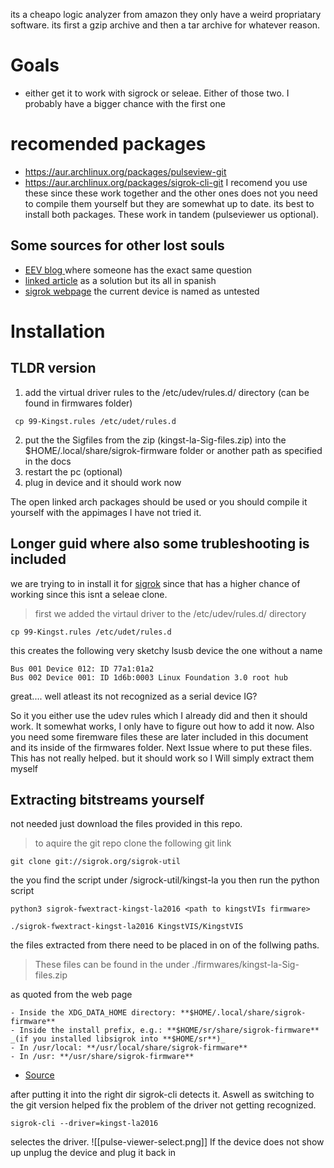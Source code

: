 
its a cheapo logic analyzer from amazon they only have  a weird propriatary software. its first a gzip archive and then a tar archive for whatever reason.

# Goals 
- either get it to work with sigrock or seleae. Either of those two. I probably have a bigger chance with the first one

# recomended packages

- https://aur.archlinux.org/packages/pulseview-git
- https://aur.archlinux.org/packages/sigrok-cli-git
I recomend you use these since these work together and the other ones does not you need to compile them yourself but they are somewhat up to date. its best to install both packages. These work in tandem (pulseviewer us optional).

## Some sources for other lost souls 
- [EEV blog ](https://www.eevblog.com/forum/beginners/pulseview-kingst-la1010/) where someone has the exact same question
- [linked article](https://www-foroelectro-net.translate.goog/herramientas-f27/analizadores-logicos-kingst-la-xxxx-y-sigrok-pulse-t474.html?_x_tr_sl=es&_x_tr_tl=en&_x_tr_hl=es) as a solution but its all in spanish
- [sigrok webpage](https://www.sigrok.org/wiki/Kingst_LA_Series) the current device is named as untested

# Installation 
## TLDR version
1. add the virtual driver rules to the /etc/udev/rules.d/  directory (can be found in firmwares folder)
```shell 
 cp 99-Kingst.rules /etc/udet/rules.d
``` 
2.  put the the Sigfiles from the zip (kingst-la-Sig-files.zip) into the $HOME/.local/share/sigrok-firmware folder or another path as specified in the docs
3. restart the pc (optional)
4. plug in device and it should work now

The open linked arch packages should be used or you should compile it yourself with the appimages I have not tried it.

## Longer guid where also some trubleshooting is included
we are trying to in install it for [sigrok](sigrok.md) since that has a higher chance of working since this isnt a seleae clone. 


>first we added the virtaul driver to the /etc/udev/rules.d/ directory
```shell
cp 99-Kingst.rules /etc/udet/rules.d
```

this creates the following very sketchy lsusb device
the one without a name
```
Bus 001 Device 012: ID 77a1:01a2  
Bus 002 Device 001: ID 1d6b:0003 Linux Foundation 3.0 root hub
```
great.... well atleast its not recognized as a serial device IG?


So it you either use the udev rules which I already did and then it should work. It somewhat works, I only have to figure out how to add it now. Also you need some firemware files these are later included in this document
and its inside of the firmwares folder. Next Issue where to put these files. This has not really helped. but it should work so I Will simply extract them myself


## Extracting bitstreams yourself

not needed just download the files provided  in this repo.

> to aquire the git repo clone the following git link 
> 
```shell
git clone git://sigrok.org/sigrok-util
```
the you find the script under 
/sigrock-util/kingst-la you then run the python script 

```
python3 sigrok-fwextract-kingst-la2016 <path to kingstVIs firmware>
```

```shell
./sigrok-fwextract-kingst-la2016 KingstVIS/KingstVIS
```

the files extracted from there need to be placed in on of the follwing paths.
> These files can be found in the under ./firmwares/kingst-la-Sig-files.zip 

as quoted from the web page 

```
- Inside the XDG_DATA_HOME directory: **$HOME/.local/share/sigrok-firmware**
- Inside the install prefix, e.g.: **$HOME/sr/share/sigrok-firmware** _(if you installed libsigrok into **$HOME/sr**)_
- In /usr/local: **/usr/local/share/sigrok-firmware**
- In /usr: **/usr/share/sigrok-firmware**
```
- [Source](https://www.sigrok.org/wiki/Firmware#Where_to_put_the_firmware_files)

after putting it into the right dir sigrok-cli detects it. Aswell as switching to the git version helped fix the problem of the driver not getting recognized. 

```shell
sigrok-cli --driver=kingst-la2016
```

selectes the driver. 
![[pulse-viewer-select.png]]
If the device does not show up unplug the device and plug it back in
